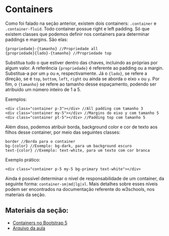 # Containers

Como foi falado na seção anterior, existem dois containers: `.container` e `.container-fluid`. Todo container possue right e left padding. Só que existem classes que podemos definir nos containers para determinar paddings e margins. São elas:

```
{propriedade}-{tamanho} //Propriedade all
{propriedade}{lado}-{tamanho} //Propriedade top
```

Substitua tudo o que estiver dentro das chaves, incluindo as próprias por algum valor. A referência `{propriedade}` é referente ao padding ou a margin. Substitua-a por um `p` ou `m`, respectivamente. Já o `{lado}`, se refere a direção, se é `top`, `bottom`, `left`, `right` ou ainda se aborda o eixo `x` ou `y`. Por fim, o `{tamanho}` se refere ao tamanho desse espaçamento, podendo ser atribuído um número inteiro de 1 a 5.

Exemplos:

```
<div class="container p-3"></div> //All padding com tamanho 3
<div class="container my-5"></div> //Margins do eixo y com tamanho 5
<div class="container pt-5"></div> //Padding top com tamanho 5
```

Além disso, podemos atribuir borda, background color e cor de texto aos filhos desse container, por meio das seguintes classes:

```
border //Borda para o container
bg-{color} //Exemplo: bg-dark, para um background escuro
text-{color} //Exemplo: text-white, para um texto com cor branca
```

Exemplo prático:
```
<div class="container p-5 my-5 bg-primary text-white"></div>
```

Ainda é possível determinar o nível de responsabilidade de um container, da seguinte forma: `container-sm|md|lg|xl`. Mais detalhes sobre esses níveis podem ser encontrados na documentação referente do w3schools, nos materiais da seção.

## Materiais da seção:

- <a href="https://www.w3schools.com/bootstrap5/bootstrap_containers.php">Containers no Bootstrap 5</a>
- <a href="./containers.html">Arquivo da aula</a>
